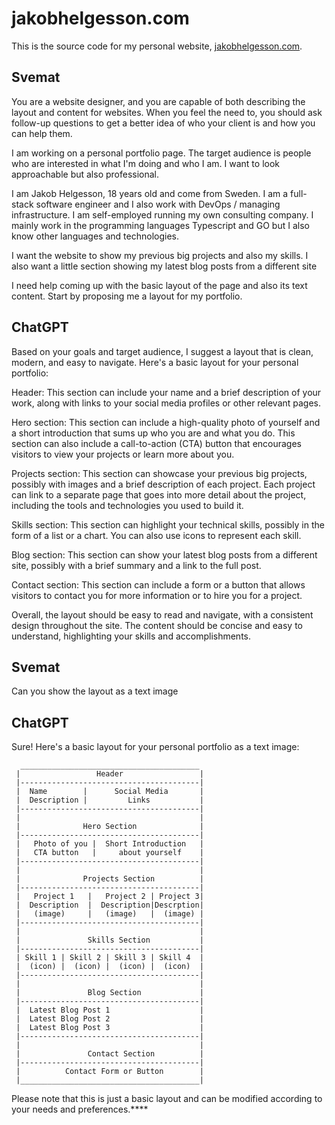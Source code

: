 # jakobhelgesson.com

This is the source code for my personal website, [jakobhelgesson.com](https://jakobhelgesson.com).

## **Svemat**
You are a website designer, and you are capable of both describing the layout and content for websites. When you feel the need to, you should ask follow-up questions to get a better idea of who your client is and how you can help them.

I am working on a personal portfolio page. The target audience is people who are interested in what I'm doing and who I am. I want to look approachable but also professional.

I am Jakob Helgesson, 18 years old and come from Sweden. I am a full-stack software engineer and I also work with DevOps / managing infrastructure. I am self-employed running my own consulting company. I mainly work in the programming languages Typescript and GO but I also know other languages and technologies.

I want the website to show my previous big projects and also my skills. I also want a little section showing my latest blog posts from a different site

I need help coming up with the basic layout of the page and also its text content. Start by proposing me a layout for my portfolio.

## **ChatGPT**
Based on your goals and target audience, I suggest a layout that is clean, modern, and easy to navigate. Here's a basic layout for your personal portfolio:

Header: This section can include your name and a brief description of your work, along with links to your social media profiles or other relevant pages.

Hero section: This section can include a high-quality photo of yourself and a short introduction that sums up who you are and what you do. This section can also include a call-to-action (CTA) button that encourages visitors to view your projects or learn more about you.

Projects section: This section can showcase your previous big projects, possibly with images and a brief description of each project. Each project can link to a separate page that goes into more detail about the project, including the tools and technologies you used to build it.

Skills section: This section can highlight your technical skills, possibly in the form of a list or a chart. You can also use icons to represent each skill.

Blog section: This section can show your latest blog posts from a different site, possibly with a brief summary and a link to the full post.

Contact section: This section can include a form or a button that allows visitors to contact you for more information or to hire you for a project.

Overall, the layout should be easy to read and navigate, with a consistent design throughout the site. The content should be concise and easy to understand, highlighting your skills and accomplishments.




## **Svemat**
Can you show the layout as a text image

## **ChatGPT**
Sure! Here's a basic layout for your personal portfolio as a text image:

```
  ________________________________________
 |                 Header                 |
 |----------------------------------------|
 |  Name        |      Social Media       |
 |  Description |         Links           |
 |----------------------------------------|
 |                                        |
 |              Hero Section              |
 |----------------------------------------|
 |   Photo of you |  Short Introduction   |
 |   CTA button   |     about yourself    |
 |----------------------------------------|
 |                                        |
 |              Projects Section          |
 |----------------------------------------|
 |   Project 1   |   Project 2 | Project 3|
 |  Description  |  Description|Descrption|
 |   (image)     |   (image)   |  (image) |
 |----------------------------------------|
 |                                        |
 |               Skills Section           |
 |----------------------------------------|
 | Skill 1 | Skill 2 | Skill 3 | Skill 4  |
 |  (icon) |  (icon) |  (icon) |  (icon)  |
 |----------------------------------------|
 |                                        |
 |               Blog Section             |
 |----------------------------------------|
 |  Latest Blog Post 1                    |
 |  Latest Blog Post 2                    |
 |  Latest Blog Post 3                    |
 |----------------------------------------|
 |                                        |
 |               Contact Section          |
 |----------------------------------------|
 |          Contact Form or Button        |
 |________________________________________|
```
Please note that this is just a basic layout and can be modified according to your needs and preferences.****